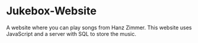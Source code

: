 # Jukebox-Website
 A website where you can play songs from Hanz Zimmer. This website uses JavaScript and a server with SQL to store the music.
